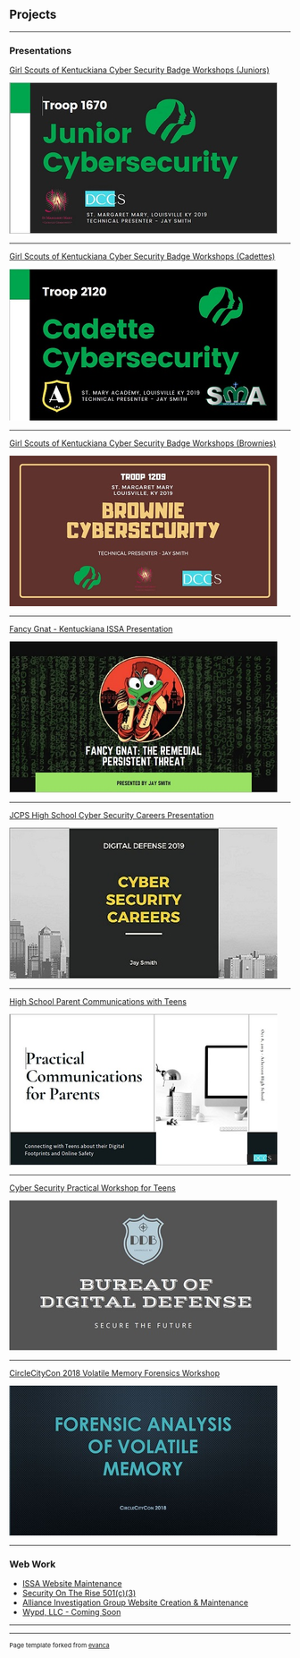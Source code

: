 ## Projects

---

### Presentations

[Girl Scouts of Kentuckiana Cyber Security Badge Workshops (Juniors)](/pdf/Junior%20Cybersecurity%20Troop%201670%20Complete.pdf)

<img src="images/gsathumbnail.JPG?raw=true"/>

---

[Girl Scouts of Kentuckiana Cyber Security Badge Workshops (Cadettes)](/pdf/Cadette%20Cybersecurity%20Troop%202120%20Complete.pdf)

<img src="images/cadettethumb2.JPG?raw=true"/>

---

[Girl Scouts of Kentuckiana Cyber Security Badge Workshops (Brownies)](/pdf/Brownie%20Cybersecurity%20Troop%201209%20Complete.pdf)

<img src="images/browniethumbnail.JPG?raw=true"/>

---
[Fancy Gnat - Kentuckiana ISSA Presentation](/pdf/Fancy%20Gnat%20presentation.pdf)

<img src="images/fancygnatthumb.JPG?raw=true"/>

---

[JCPS High School Cyber Security Careers Presentation](/pdf/CareerPreso.pdf/)

<img src="images/careerthumb.JPG?raw=true"/>

---


[High School Parent Communications with Teens](/pdf/ParentComms.pdf/)

<img src="images/parentcommsthumb.JPG?raw=true"/>

---

[Cyber Security Practical Workshop for Teens](/pdf/bdd.PDF/)

<img src="images/bddthumb.JPG?raw=true"/>

---
[CircleCityCon 2018 Volatile Memory Forensics Workshop](/pdf/ccc.PDF/)

<img src="images/cccvol.JPG?raw=true"/>

---
### Web Work

- [ISSA Website Maintenance](http://issa-kentuckiana.org//)
- [Security On The Rise 501(c)(3)](https://securityontherise.com/)
- [Alliance Investigation Group Website Creation & Maintenance](https://allianceinvestigationgroup.com/)
- [Wypd, LLC - Coming Soon](https://wypd.info/)

---




---
<p style="font-size:11px">Page template forked from <a href="https://github.com/evanca/quick-portfolio">evanca</a></p>
<!-- Remove above link if you don't want to attibute -->
